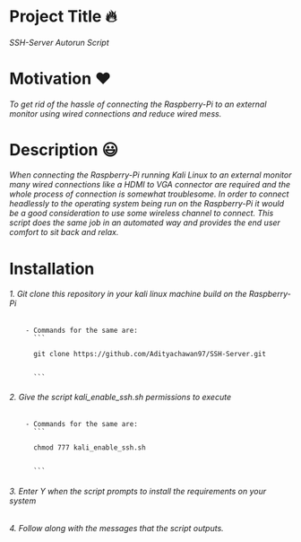 # Project Title :fire:
###### SSH-Server Autorun Script

# Motivation :heart:
###### To get rid of the hassle of connecting the Raspberry-Pi to an external monitor using wired connections and reduce wired mess.

# Description :smiley:
###### When connecting the Raspberry-Pi running Kali Linux to an external monitor many wired connections like a HDMI to VGA connector are required and the whole process of connection is somewhat troublesome. In order to connect headlessly to the operating system being run on the Raspberry-Pi it would be a good consideration to use some wireless channel to connect. This script does the same job in an automated way and provides the end user comfort to sit back and relax.

# Installation

###### 1. Git clone this repository in your kali linux machine build on the Raspberry-Pi
        - Commands for the same are:
          ```
          
          git clone https://github.com/Adityachawan97/SSH-Server.git
          
          
          ```

###### 2. Give the script kali_enable_ssh.sh permissions to execute 
        - Commands for the same are:
          ```
          
          chmod 777 kali_enable_ssh.sh
          
          
          ```

###### 3. Enter Y when the script prompts to install the requirements on your system

###### 4. Follow along with the messages that the script outputs.
